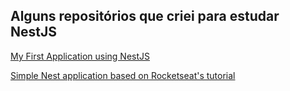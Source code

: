 ## Alguns repositórios que criei para estudar NestJS

[My First Application using NestJS](https://github.com/felipefreitassilvalearning/myfirstnestapp)

[Simple Nest application based on Rocketseat's tutorial](https://github.com/felipefreitassilvalearning/nestjsrocketseat)
